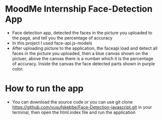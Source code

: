 #  MoodMe Internship Face-Detection App 

- Face detection app, detected the faces in the picture you uploaded to the page, and tell you the percentage of accuracy 
- In this project I used face-api.js-models
- After uploading picture to the application, the faceapi load and detect all faces in the picture you uploaded, then a blue canvas shown on the pictuer, above the canvas there is a number which it is the percentage of accuracy. Inside the canvas the face detected parts shown in purple color.  
# How to run the app

- You can download the source code or you can use git clone  https://github.com/yusufskebbe/Face-Detection-javascript.git in your terminal, then open the html.index file and run the application
